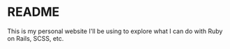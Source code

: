 # README

This is my personal website I'll be using to explore what I can do with
Ruby on Rails, SCSS, etc.
